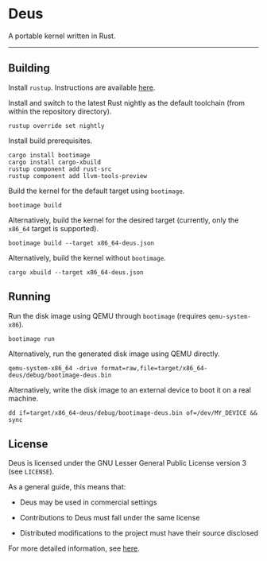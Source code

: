 # Deus

A portable kernel written in Rust.

---

## Building

Install `rustup`. Instructions are available [here](https://www.rust-lang.org/install.html).

Install and switch to the latest Rust nightly as the default toolchain (from within the repository directory).

```
rustup override set nightly
```

Install build prerequisites.

```
cargo install bootimage
cargo install cargo-xbuild
rustup component add rust-src
rustup component add llvm-tools-preview
```

Build the kernel for the default target using `bootimage`.

```
bootimage build
```

Alternatively, build the kernel for the desired target (currently, only the `x86_64` target is supported).

```
bootimage build --target x86_64-deus.json
```

Alternatively, build the kernel without `bootimage`.

```
cargo xbuild --target x86_64-deus.json
```

## Running

Run the disk image using QEMU through `bootimage` (requires `qemu-system-x86`).

```
bootimage run
```

Alternatively, run the generated disk image using QEMU directly.

```
qemu-system-x86_64 -drive format=raw,file=target/x86_64-deus/debug/bootimage-deus.bin
```

Alternatively, write the disk image to an external device to boot it on a real machine.

```
dd if=target/x86_64-deus/debug/bootimage-deus.bin of=/dev/MY_DEVICE && sync
```

## License

Deus is licensed under the GNU Lesser General Public License version 3 (see `LICENSE`).

As a general guide, this means that:

- Deus may be used in commercial settings

- Contributions to Deus must fall under the same license

- Distributed modifications to the project must have their source disclosed

For more detailed information, see [here](https://www.gnu.org/licenses/lgpl-3.0.html).
